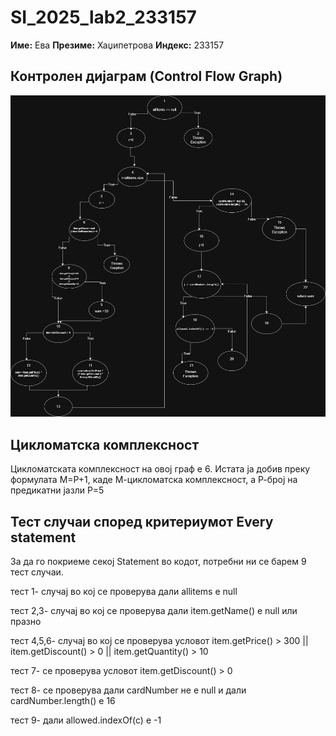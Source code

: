 # SI_2025_lab2_233157
**Име:** Ева 
**Презиме:** Хаџипетрова 
**Индекс:** 233157
## Контролен дијаграм (Control Flow Graph)
![Control Flow Graph](https://github.com/evahadjipetrova/SI_2025_lab2_233157/blob/main/Lab2CFG.drawio.png?raw=true)
## Цикломатска комплексност
Цикломатската комплексност на овој граф е 6. Истата ја добив преку формулата M=P+1, каде М-цикломатска комплексност, а Р-број на предикатни јазли Р=5
## Тест случаи според критериумот Every statement
За да го покриеме секој Statement во кодот, потребни ни се барем 9 тест случаи.

тест 1- случај во кој се проверува дали allitems e null

тест 2,3- случај во кој се проверува дали item.getName() е null или празно 

тест 4,5,6- случај во кој се проверува условот item.getPrice() > 300 || item.getDiscount() > 0 || item.getQuantity() > 10

тест 7- се проверува условот item.getDiscount() > 0

тест 8- се проверува дали cardNumber не е null и дали cardNumber.length() е 16

тест 9- дали allowed.indexOf(c) е -1
